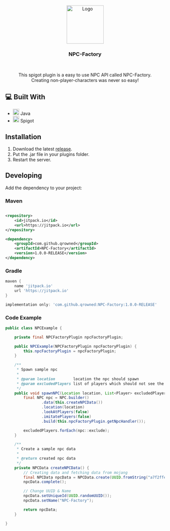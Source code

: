 <br />
<p align="center">
  <a href="https://github.com/qrowned/NPC-Factory">
    <img src="https://i.imgur.com/iGyQ997.png" alt="Logo" width="117" height="121">
  </a>

<h3 align="center">NPC-Factory</h3>
<br>
  <p align="center">
    This spigot plugin is a easy to use NPC API called NPC-Factory. <br />
    Creating non-player-characters was never so easy!
    <br />
  </p>
  
## 💻 Built With

* []() <img src="https://www.vectorlogo.zone/logos/java/java-icon.svg" alt="java" width="20" height="20"/> Java
* []() <img src="https://www.vectorlogo.zone/logos/minecraft/minecraft-icon.svg" alt="mongodb" width="20" height="20"/> Spigot

## Installation

1. Download the latest [release](https://github.com/qrowned/NPC-Factory/releases).
2. Put the .jar file in your plugins folder.
3. Restart the server.

## Developing

Add the dependency to your project:


### Maven

```xml

<repository>
    <id>jitpack.io</id>
    <url>https://jitpack.io</url>
</repository>

<dependency>
    <groupId>com.github.qrowned</groupId>
    <artifactId>NPC-Factory</artifactId>
    <version>1.0.0-RELEASE</version>
</dependency>
```

### Gradle

```groovy
maven {
    name 'jitpack.io'
    url 'https://jitpack.io'
}

implementation only: 'com.github.qrowned:NPC-Factory:1.0.0-RELEASE'
```

### Code Example

```java
public class NPCExample {

    private final NPCFactoryPlugin npcFactoryPlugin;

    public NPCExample(NPCFactoryPlugin npcFactoryPlugin) {
        this.npcFactoryPlugin = npcFactoryPlugin;
    }

    /**
     * Spawn sample npc
     *
     * @param location        location the npc should spawn
     * @param excludedPlayers list of players which should not see the npc
     */
    public void spawnNPC(Location location, List<Player> excludedPlayers) {
        final NPC npc = NPC.builder()
                .data(this.createNPCData())
                .location(location)
                .lookAtPlayers(false)
                .imitatePlayers(false)
                .build(this.npcFactoryPlugin.getNpcHandler());

        excludedPlayers.forEach(npc::exclude);
    }

    /**
     * Create a sample npc data
     *
     * @return created npc data
     */
    private NPCData createNPCData() {
        // Creating data and fetching data from mojang
        final NPCData npcData = NPCData.create(UUID.fromString("a7f2ffe9-cf32-46be-8453-9c73eb3be00b"));
        npcData.complete();

        // Change UUID & Name
        npcData.setUniqueId(UUID.randomUUID());
        npcData.setName("NPC-Factory");

        return npcData;
    }

}
```
